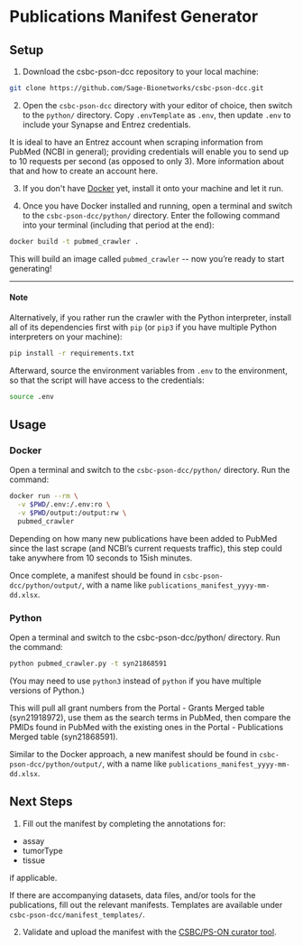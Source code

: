 # Publications Manifest Generator

## Setup
1. Download the csbc-pson-dcc repository to your local machine:

```bash
git clone https://github.com/Sage-Bionetworks/csbc-pson-dcc.git
```

2. Open the `csbc-pson-dcc` directory with your editor of choice, then switch to the `python/` directory.  Copy `.envTemplate` as `.env`, then update `.env` to include your Synapse and Entrez credentials.

It is ideal to have an Entrez account when scraping information from PubMed (NCBI in general); providing credentials will enable you to send up to 10 requests per second (as opposed to only 3).  More information about that and how to create an account here.


3. If you don't have [Docker](https://www.docker.com/get-started) yet, install it onto your machine and let it run.


4. Once you have Docker installed and running, open a terminal and switch to the `csbc-pson-dcc/python/` directory.  Enter the following command into your terminal (including that period at the end):

```bash
docker build -t pubmed_crawler .
```

This will build an image called `pubmed_crawler` -- now you’re ready to start generating!

---

#### Note
Alternatively, if you rather run the crawler with the Python interpreter, install all of its dependencies first with `pip` (or `pip3` if you have multiple Python interpreters on your machine):

```bash
pip install -r requirements.txt
```

Afterward, source the environment variables from `.env` to the environment, so that the script will have access to the credentials:

```bash
source .env
```

## Usage

### Docker
Open a terminal and switch to the `csbc-pson-dcc/python/` directory.  Run the command:

```bash
docker run --rm \
  -v $PWD/.env:/.env:ro \
  -v $PWD/output:/output:rw \
  pubmed_crawler
```

Depending on how many new publications have been added to PubMed since the last scrape (and NCBI’s current requests traffic), this step could take anywhere from 10 seconds to 15ish minutes.

Once complete, a manifest should be found in `csbc-pson-dcc/python/output/`, with a name like `publications_manifest_yyyy-mm-dd.xlsx`. 

### Python
Open a terminal and switch to the csbc-pson-dcc/python/ directory.  Run the command:

```bash
python pubmed_crawler.py -t syn21868591
```

(You may need to use `python3` instead of `python` if you have multiple versions of Python.)

This will pull all grant numbers from the Portal - Grants Merged table (syn21918972), use them as the search terms in PubMed, then compare the PMIDs found in PubMed with the existing ones in the Portal - Publications Merged table (syn21868591).

Similar to the Docker approach, a new manifest should be found in `csbc-pson-dcc/python/output/`, with a name like `publications_manifest_yyyy-mm-dd.xlsx`. 

## Next Steps
1. Fill out the manifest by completing the annotations for:

* assay
* tumorType
* tissue

if applicable.

If there are accompanying datasets, data files, and/or tools for the publications, fill out the relevant manifests.  Templates are available under `csbc-pson-dcc/manifest_templates/`.

2. Validate and upload the manifest with the [CSBC/PS-ON curator tool](https://shinypro.synapse.org/users/vchung/csbc-pson-manifest/).
